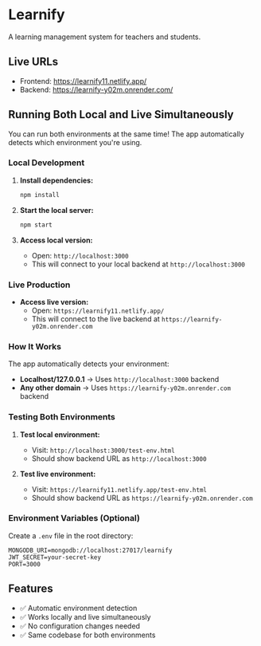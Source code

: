 # Learnify

A learning management system for teachers and students.

## Live URLs
- Frontend: https://learnify11.netlify.app/
- Backend: https://learnify-y02m.onrender.com/

## Running Both Local and Live Simultaneously

You can run both environments at the same time! The app automatically detects which environment you're using.

### Local Development

1. **Install dependencies:**
   ```bash
   npm install
   ```

2. **Start the local server:**
   ```bash
   npm start
   ```

3. **Access local version:**
   - Open: `http://localhost:3000`
   - This will connect to your local backend at `http://localhost:3000`

### Live Production

- **Access live version:**
  - Open: `https://learnify11.netlify.app/`
  - This will connect to the live backend at `https://learnify-y02m.onrender.com`

### How It Works

The app automatically detects your environment:
- **Localhost/127.0.0.1** → Uses `http://localhost:3000` backend
- **Any other domain** → Uses `https://learnify-y02m.onrender.com` backend

### Testing Both Environments

1. **Test local environment:**
   - Visit: `http://localhost:3000/test-env.html`
   - Should show backend URL as `http://localhost:3000`

2. **Test live environment:**
   - Visit: `https://learnify11.netlify.app/test-env.html`
   - Should show backend URL as `https://learnify-y02m.onrender.com`

### Environment Variables (Optional)
Create a `.env` file in the root directory:
```
MONGODB_URI=mongodb://localhost:27017/learnify
JWT_SECRET=your-secret-key
PORT=3000
```

## Features

- ✅ Automatic environment detection
- ✅ Works locally and live simultaneously
- ✅ No configuration changes needed
- ✅ Same codebase for both environments